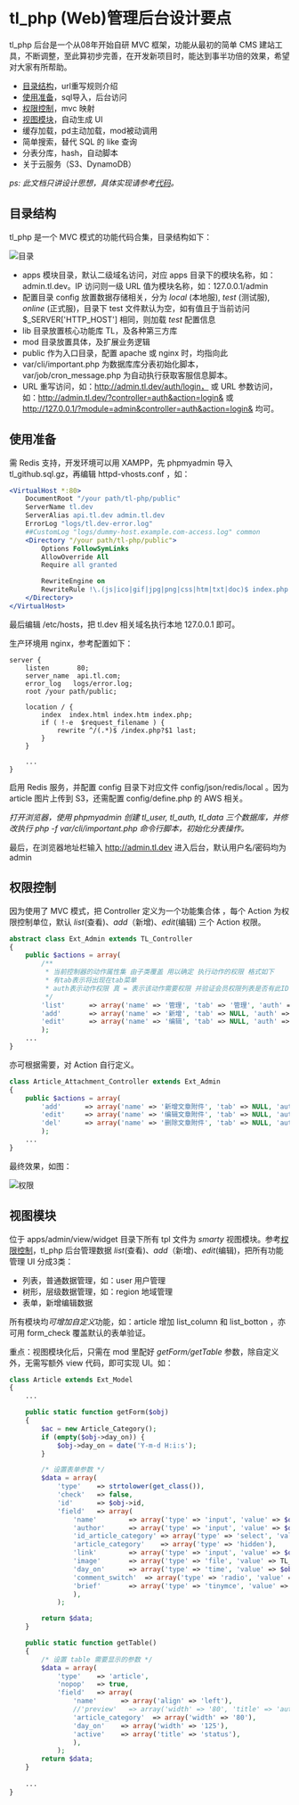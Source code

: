 # tl_php (Web)管理后台设计要点

tl_php 后台是一个从08年开始自研 MVC 框架，功能从最初的简单 CMS 建站工具，不断调整，至此算初步完善，在开发新项目时，能达到事半功倍的效果，希望对大家有所帮助。

- [目录结构](#dir)，url重写规则介绍
- [使用准备](#config)，sql导入，后台访问
- [权限控制](#privilege)，mvc 映射
- [视图模块](#view)，自动生成 UI
- 缓存加载，pd主动加载，mod被动调用
- 简单搜索，替代 SQL 的 like 查询
- 分表分库，hash，自动脚本
- 关于云服务（S3、DynamoDB）

*ps: 此文档只讲设计思想，具体实现请参考[代码](https://github.com/tanliang/tl_php)。*

## 目录结构<a name="dir"></a>

tl_php 是一个 MVC 模式的功能代码合集，目录结构如下：

![目录](resource/book2/tl_php_dir.jpg)

- apps 模块目录，默认二级域名访问，对应 apps 目录下的模块名称，如： admin.tl.dev。IP 访问则一级 URL 值为模块名称，如：127.0.0.1/admin
- 配置目录 config 放置数据存储相关，分为 *local* (本地服), *test* (测试服), *online* (正式服)，目录下 test 文件默认为空，如有值且于当前访问 $_SERVER['HTTP_HOST'] 相同，则加载 *test* 配置信息
- lib 目录放置核心功能库 TL，及各种第三方库
- mod 目录放置具体，及扩展业务逻辑
- public 作为入口目录，配置 apache 或 nginx 时，均指向此
- var/cli/important.php 为数据库库分表初始化脚本，var/job/cron_message.php 为自动执行获取客服信息脚本。 
- URL 重写访问，如：http://admin.tl.dev/auth/login， 或 URL 参数访问，如：http://admin.tl.dev/?controller=auth&action=login& 或 http://127.0.0.1/?module=admin&controller=auth&action=login& 均可。


## 使用准备<a name="config"></a>

需 Redis 支持，开发环境可以用 XAMPP，先 phpmyadmin 导入 tl_github.sql.gz，再编辑 httpd-vhosts.conf ，如：

~~~apache
<VirtualHost *:80>
    DocumentRoot "/your path/tl-php/public"
    ServerName tl.dev
    ServerAlias api.tl.dev admin.tl.dev
    ErrorLog "logs/tl.dev-error.log"
    ##CustomLog "logs/dummy-host.example.com-access.log" common
    <Directory "/your path/tl-php/public">
        Options FollowSymLinks
        AllowOverride All
        Require all granted

        RewriteEngine on
        RewriteRule !\.(js|ico|gif|jpg|png|css|htm|txt|doc)$ index.php
    </Directory>
</VirtualHost>
~~~

最后编辑 /etc/hosts，把 tl.dev 相关域名执行本地 127.0.0.1 即可。

生产环境用 nginx，参考配置如下：

~~~nginx
server {
    listen       80;
    server_name  api.tl.com;
    error_log 	logs/error.log;
    root /your path/public;

    location / {
        index  index.html index.htm index.php;
        if ( !-e  $request_filename ) {
            rewrite ^/(.*)$ /index.php?$1 last;
        }
    }
  
	...
}
~~~

启用 Redis 服务，并配置 config 目录下对应文件 config/json/redis/local 。因为 article 图片上传到 S3，还需配置 config/define.php 的 AWS 相关。

*打开浏览器，使用 phpmyadmin 创建 tl_user, tl_auth, tl_data 三个数据库，并修改执行 php -f var/cli/important.php 命令行脚本，初始化分表操作。*

最后，在浏览器地址栏输入 http://admin.tl.dev 进入后台，默认用户名/密码均为 admin

## 权限控制<a name="privilege"></a>

因为使用了 MVC 模式，把 Controller 定义为一个功能集合体 ，每个 Action 为权限控制单位，默认 *list*(查看)、*add*（新增)、*edit*(编辑) 三个 Action 权限。

~~~php
abstract class Ext_Admin extends TL_Controller
{
    public $actions = array(
        /**
         * 当前控制器的动作属性集 由子类覆盖 用以确定 执行动作的权限 格式如下
         * 有tab表示将出现在tab菜单
         * auth表示动作权限 真 = 表示该动作需要权限 并验证会员权限列表是否有此ID
         */
        'list'      => array('name' => '管理', 'tab' => '管理', 'auth' => true),
        'add'       => array('name' => '新增', 'tab' => NULL, 'auth' => true),
        'edit'      => array('name' => '编辑', 'tab' => NULL, 'auth' => true),
        );
	...
}
~~~

亦可根据需要，对 Action 自行定义。

~~~php
class Article_Attachment_Controller extends Ext_Admin
{
    public $actions = array(
        'add'      => array('name' => '新增文章附件', 'tab' => NULL, 'auth' => false),
        'edit'     => array('name' => '编辑文章附件', 'tab' => NULL, 'auth' => false),
        'del'      => array('name' => '删除文章附件', 'tab' => NULL, 'auth' => false),
        );
	...
}
~~~

最终效果，如图：

![权限](resource/book2/privilege.jpg)

## 视图模块<a name="view"></a>

位于 apps/admin/view/widget 目录下所有 tpl 文件为 *smarty* 视图模块。参考[权限控制](#privilege)，tl_php 后台管理数据 *list*(查看)、*add*（新增)、*edit*(编辑)，把所有功能管理 UI 分成3类：

- 列表，普通数据管理，如：user 用户管理
- 树形，层级数据管理，如：region 地域管理
- 表单，新增编辑数据

所有模块均*可增加自定义*功能，如：article 增加 list_column 和 list_botton ，亦可用 form_check 覆盖默认的表单验证。

重点：视图模块化后，只需在 mod 里配好 *getForm/getTable* 参数，除自定义外，无需写额外 view 代码，即可实现 UI。如：

~~~php
class Article extends Ext_Model
{
	...

    public static function getForm($obj)
    {
        $ac = new Article_Category();
        if (empty($obj->day_on)) {
            $obj->day_on = date('Y-m-d H:i:s');
        }

        /* 设置表单参数 */
        $data = array(
            'type'    => strtolower(get_class()),  
            'check'   => false,
            'id'      => $obj->id,
            'field'   => array(
                'name'        => array('type' => 'input', 'value' => $obj->name),
                'author'      => array('type' => 'input', 'value' => $obj->author),
                'id_article_category' => array('type' => 'select', 'value' => $ac->getTree(), 'required' => $obj->id_article_category, 'label' => 'category'),
                'article_category'    => array('type' => 'hidden'),
                'link'        => array('type' => 'input', 'value' => $obj->link),
                'image'       => array('type' => 'file', 'value' => TL_Tools::base64EncodeUrl($obj->image)),
                'day_on'      => array('type' => 'time', 'value' => $obj->day_on),
                'comment_switch'  => array('type' => 'radio', 'value' => $obj->comment_switch),
                'brief'       => array('type' => 'tinymce', 'value' => $obj->brief),
                ),
            );

        return $data;
    }

    public static function getTable()
    {
        /* 设置 table 需要显示的参数 */
        $data = array(
            'type'    => 'article', 
            'nopop'   => true,
            'field'   => array(
                'name'      => array('align' => 'left'),
                //'preview'   => array('width' => '80', 'title' => 'author'),
                'article_category'  => array('width' => '80'),
                'day_on'    => array('width' => '125'),
                'active'    => array('title' => 'status'),
                ),
            );
        return $data;
    }
  
    ...
}
~~~

